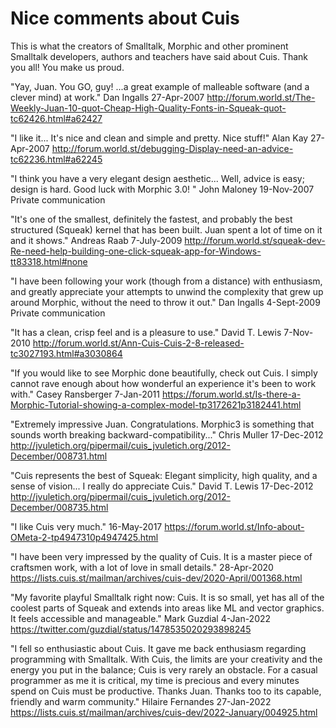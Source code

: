 # Nice comments about Cuis

This is what the creators of Smalltalk, Morphic and other prominent Smalltalk developers, authors and teachers have said about Cuis. Thank you all! You make us proud.

"Yay, Juan. You GO, guy! ...a great example of malleable software (and a clever mind) at work."
Dan Ingalls
27-Apr-2007
http://forum.world.st/The-Weekly-Juan-10-quot-Cheap-High-Quality-Fonts-in-Squeak-quot-tc62426.html#a62427

"I like it... It's nice and clean and simple and pretty. Nice stuff!"
Alan Kay
27-Apr-2007
http://forum.world.st/debugging-Display-need-an-advice-tc62236.html#a62245

"I think you have a very elegant design aesthetic... Well, advice is easy; design is hard. Good luck with Morphic 3.0! "
John Maloney
19-Nov-2007
Private communication

"It's one of the smallest, definitely the fastest, and probably the best structured (Squeak) kernel that has been built. Juan spent a lot of time on it and it shows."
Andreas Raab
7-July-2009
http://forum.world.st/squeak-dev-Re-need-help-building-one-click-squeak-app-for-Windows-tt83318.html#none

"I have been following your work (though from a distance) with enthusiasm, and greatly appreciate your attempts to unwind the complexity that grew up around Morphic, without the need to throw it out."
Dan Ingalls
4-Sept-2009
Private communication

"It has a clean, crisp feel and is a pleasure to use."
David T. Lewis
7-Nov-2010
http://forum.world.st/Ann-Cuis-Cuis-2-8-released-tc3027193.html#a3030864

"If you would like to see Morphic done beautifully, check out Cuis. I simply cannot rave enough about how wonderful an experience it's been to work with."
Casey Ransberger
7-Jan-2011
https://forum.world.st/Is-there-a-Morphic-Tutorial-showing-a-complex-model-tp3172621p3182441.html

"Extremely impressive Juan.  Congratulations.  Morphic3 is something that sounds worth breaking backward-compatibility..."
Chris Muller
17-Dec-2012
http://jvuletich.org/pipermail/cuis_jvuletich.org/2012-December/008731.html

"Cuis represents the best of Squeak: Elegant simplicity, high quality, and a sense of vision... I really do appreciate Cuis."
David T. Lewis
17-Dec-2012
http://jvuletich.org/pipermail/cuis_jvuletich.org/2012-December/008735.html

"I like Cuis very much."
16-May-2017
https://forum.world.st/Info-about-OMeta-2-tp4947310p4947425.html

"I have been very impressed by the quality of Cuis. It is a master piece of craftsmen work, with a lot of love in small details."
28-Apr-2020
https://lists.cuis.st/mailman/archives/cuis-dev/2020-April/001368.html

"My favorite playful Smalltalk right now: Cuis. It is so small, yet has all of the coolest parts of Squeak and extends into areas like ML and vector graphics. It feels accessible and manageable."
Mark Guzdial
4-Jan-2022
https://twitter.com/guzdial/status/1478535020293898245

"I fell so enthusiastic about Cuis. It gave me back enthusiasm regarding programming with Smalltalk.
With Cuis, the limits are your creativity and the energy you put in the balance; Cuis is very rarely an obstacle. For a casual programmer as me it is critical, my time is precious and every minutes spend on Cuis must be productive.
Thanks Juan. Thanks too to its capable, friendly and warm community."
Hilaire Fernandes
27-Jan-2022
https://lists.cuis.st/mailman/archives/cuis-dev/2022-January/004925.html
